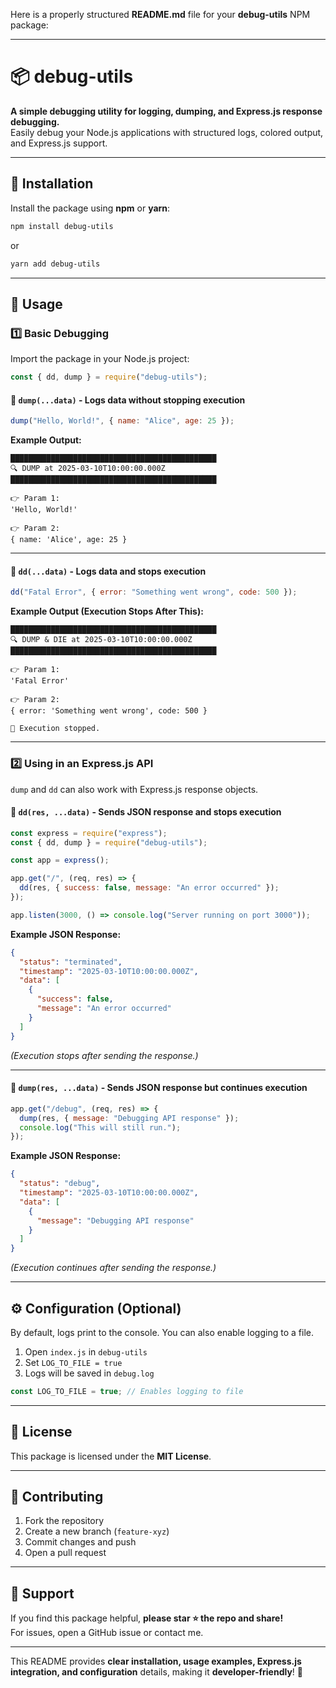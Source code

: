 Here is a properly structured **README.md** file for your **debug-utils** NPM package:

---

# 📦 debug-utils

**A simple debugging utility for logging, dumping, and Express.js response debugging.**  
Easily debug your Node.js applications with structured logs, colored output, and Express.js support.

---

## 🚀 Installation

Install the package using **npm** or **yarn**:

```sh
npm install debug-utils
```

or

```sh
yarn add debug-utils
```

---

## 📖 Usage

### 1️⃣ **Basic Debugging**

Import the package in your Node.js project:

```js
const { dd, dump } = require("debug-utils");
```

#### 🔹 `dump(...data)` - Logs data without stopping execution

```js
dump("Hello, World!", { name: "Alice", age: 25 });
```
**Example Output:**
```
██████████████████████████████████████████████
🔍 DUMP at 2025-03-10T10:00:00.000Z
██████████████████████████████████████████████

👉 Param 1:
'Hello, World!'

👉 Param 2:
{ name: 'Alice', age: 25 }
```

---

#### 🔹 `dd(...data)` - Logs data and stops execution

```js
dd("Fatal Error", { error: "Something went wrong", code: 500 });
```
**Example Output (Execution Stops After This):**
```
██████████████████████████████████████████████
🔍 DUMP & DIE at 2025-03-10T10:00:00.000Z
██████████████████████████████████████████████

👉 Param 1:
'Fatal Error'

👉 Param 2:
{ error: 'Something went wrong', code: 500 }

🚫 Execution stopped.
```

---

### 2️⃣ **Using in an Express.js API**

`dump` and `dd` can also work with Express.js response objects.

#### 🔹 `dd(res, ...data)` - Sends JSON response and stops execution

```js
const express = require("express");
const { dd, dump } = require("debug-utils");

const app = express();

app.get("/", (req, res) => {
  dd(res, { success: false, message: "An error occurred" });
});

app.listen(3000, () => console.log("Server running on port 3000"));
```

**Example JSON Response:**
```json
{
  "status": "terminated",
  "timestamp": "2025-03-10T10:00:00.000Z",
  "data": [
    {
      "success": false,
      "message": "An error occurred"
    }
  ]
}
```
*(Execution stops after sending the response.)*

---

#### 🔹 `dump(res, ...data)` - Sends JSON response but continues execution

```js
app.get("/debug", (req, res) => {
  dump(res, { message: "Debugging API response" });
  console.log("This will still run.");
});
```

**Example JSON Response:**
```json
{
  "status": "debug",
  "timestamp": "2025-03-10T10:00:00.000Z",
  "data": [
    {
      "message": "Debugging API response"
    }
  ]
}
```
*(Execution continues after sending the response.)*

---

## ⚙️ Configuration (Optional)

By default, logs print to the console. You can also enable logging to a file.

1. Open `index.js` in `debug-utils`
2. Set `LOG_TO_FILE = true`  
3. Logs will be saved in `debug.log`

```js
const LOG_TO_FILE = true; // Enables logging to file
```

---

## 📜 License

This package is licensed under the **MIT License**.

---

## 🤝 Contributing

1. Fork the repository
2. Create a new branch (`feature-xyz`)
3. Commit changes and push
4. Open a pull request

---

## 🌟 Support

If you find this package helpful, **please star ⭐ the repo and share!**  
For issues, open a GitHub issue or contact me.

---

This README provides **clear installation, usage examples, Express.js integration, and configuration** details, making it **developer-friendly**! 🚀